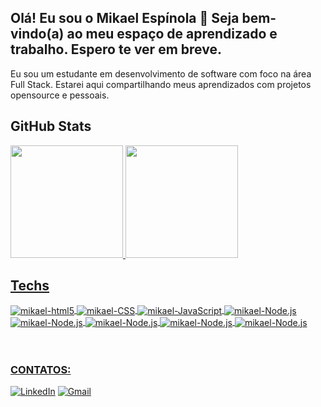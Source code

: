 ## Olá! Eu sou o Mikael Espínola 👋 Seja bem-vindo(a) ao meu espaço de aprendizado e trabalho. Espero te ver em breve. 

Eu sou um estudante em desenvolvimento de software com foco na área Full Stack. Estarei aqui compartilhando meus aprendizados com projetos opensource e pessoais.
<div>
    
## GitHub Stats
<div>
  <a href="https://github.com/mikael-espinola">
  <img height="180em" src="https://github-readme-stats.vercel.app/api?username=mikael-espinola&show_icons=true&theme=tokyonight&include_all_commits=true&count_private=true"/>
  <img height="180em" src="https://github-readme-stats.vercel.app/api/top-langs/?username=mikael-espinola&layout=compact&langs_count=8&theme=tokyonight"/>
</div>



## Techs
<div style="display: inline_block">
    <img align="center" alt="mikael-html5" src="https://img.shields.io/badge/HTML5-E34F26?style=for-the-badge&logo=html5&logoColor=white" />
    <img align="center" alt="mikael-CSS" src="https://img.shields.io/badge/CSS3-1572B6?style=for-the-badge&logo=css3&logoColor=white" />
    <img align="center" alt="mikael-JavaScript" src="https://img.shields.io/badge/JavaScript-F7DF1E?style=for-the-badge&logo=javascript&logoColor=black" />
    <img align="center" alt="mikael-Node.js" src="https://img.shields.io/badge/React-20232A?style=for-the-badge&logo=react&logoColor=61DAFB" />
    <img align="center" alt="mikael-Node.js" src="https://img.shields.io/badge/Vue.js-35495E?style=for-the-badge&logo=vue.js&logoColor=4FC08D" />
    <img align="center" alt="mikael-Node.js" src="https://img.shields.io/badge/Angular-DD0031?style=for-the-badge&logo=angular&logoColor=white" />
    <img align="center" alt="mikael-Node.js" src="https://img.shields.io/badge/Bootstrap-563D7C?style=for-the-badge&logo=bootstrap&logoColor=white" />
    <img align="center" alt="mikael-Node.js" src="https://img.shields.io/badge/MySQL-00000F?style=for-the-badge&logo=mysql&logoColor=white" />
    
    
    
    
    	
   
</div><br/><br/>

### CONTATOS:
[![LinkedIn](https://img.shields.io/badge/LinkedIn-0077B5?style=for-the-badge&logo=linkedin&logoColor=white)](https://www.linkedin.com/in/mikaelespinola/)
[![Gmail](https://img.shields.io/badge/Gmail-D14836?style=for-the-badge&logo=gmail&logoColor=white)](mailto:mikaelespinolaa@gmail.com)

